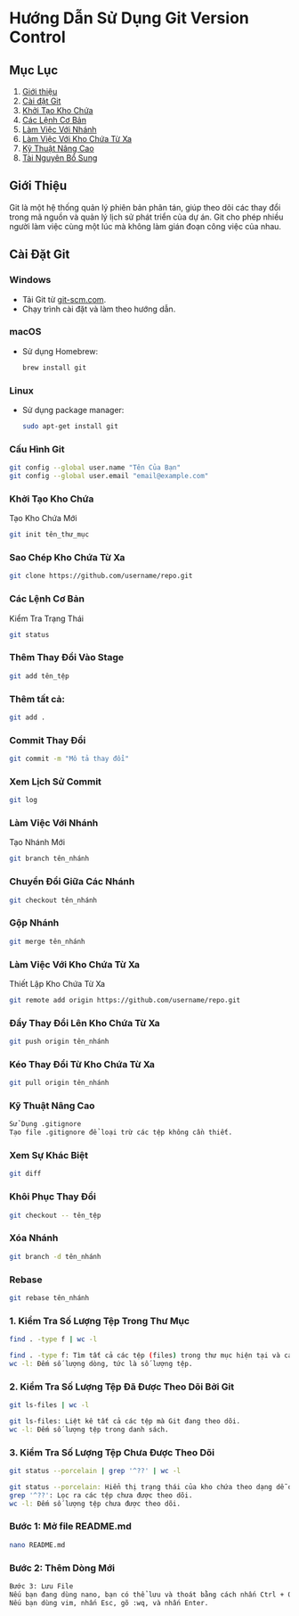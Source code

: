 # Hướng Dẫn Sử Dụng Git Version Control

## Mục Lục
1. [Giới thiệu](#giới-thiệu)
2. [Cài đặt Git](#cài-đặt-git)
3. [Khởi Tạo Kho Chứa](#khởi-tạo-kho-chứa)
4. [Các Lệnh Cơ Bản](#các-lệnh-cơ-bản)
5. [Làm Việc Với Nhánh](#làm-việc-với-nhánh)
6. [Làm Việc Với Kho Chứa Từ Xa](#làm-việc-với-kho-chứa-từ-xa)
7. [Kỹ Thuật Nâng Cao](#kỹ-thuật-nâng-cao)
8. [Tài Nguyên Bổ Sung](#tài-nguyên-bổ-sung)

## Giới Thiệu
Git là một hệ thống quản lý phiên bản phân tán, 
giúp theo dõi các thay đổi trong mã nguồn và quản lý lịch sử phát triển của dự án. 
Git cho phép nhiều người làm việc cùng một lúc mà không làm gián đoạn công việc của nhau.

## Cài Đặt Git
### Windows
- Tải Git từ [git-scm.com](https://git-scm.com).
- Chạy trình cài đặt và làm theo hướng dẫn.

### macOS
- Sử dụng Homebrew:
    ```bash
    brew install git
    ```

### Linux
- Sử dụng package manager:
    ```bash
    sudo apt-get install git
    ```

### Cấu Hình Git
```bash
git config --global user.name "Tên Của Bạn"
git config --global user.email "email@example.com"
```

### Khởi Tạo Kho Chứa
Tạo Kho Chứa Mới
```bash
git init tên_thư_mục
```

### Sao Chép Kho Chứa Từ Xa
```bash
git clone https://github.com/username/repo.git
```

### Các Lệnh Cơ Bản
Kiểm Tra Trạng Thái
```bash
git status
```

### Thêm Thay Đổi Vào Stage
```bash
git add tên_tệp
```

### Thêm tất cả:
```bash
git add .
```

### Commit Thay Đổi
```bash
git commit -m "Mô tả thay đổi"
```

### Xem Lịch Sử Commit
```bash
git log
```

### Làm Việc Với Nhánh
Tạo Nhánh Mới
```bash
git branch tên_nhánh
```

### Chuyển Đổi Giữa Các Nhánh
```bash
git checkout tên_nhánh
```

### Gộp Nhánh
```bash
git merge tên_nhánh
```

### Làm Việc Với Kho Chứa Từ Xa
Thiết Lập Kho Chứa Từ Xa
```bash
git remote add origin https://github.com/username/repo.git
```

### Đẩy Thay Đổi Lên Kho Chứa Từ Xa
```bash
git push origin tên_nhánh
```

### Kéo Thay Đổi Từ Kho Chứa Từ Xa
```bash
git pull origin tên_nhánh
```

### Kỹ Thuật Nâng Cao
```bash
Sử Dụng .gitignore
Tạo file .gitignore để loại trừ các tệp không cần thiết.
```

### Xem Sự Khác Biệt
```bash
git diff
```

### Khôi Phục Thay Đổi
```bash
git checkout -- tên_tệp
```

### Xóa Nhánh
```bash
git branch -d tên_nhánh
```

### Rebase
```bash
git rebase tên_nhánh
```

### 1. Kiểm Tra Số Lượng Tệp Trong Thư Mục
```bash
find . -type f | wc -l

find . -type f: Tìm tất cả các tệp (files) trong thư mục hiện tại và các thư mục con.
wc -l: Đếm số lượng dòng, tức là số lượng tệp.
```

### 2. Kiểm Tra Số Lượng Tệp Đã Được Theo Dõi Bởi Git
```bash
git ls-files | wc -l

git ls-files: Liệt kê tất cả các tệp mà Git đang theo dõi.
wc -l: Đếm số lượng tệp trong danh sách.

```

### 3. Kiểm Tra Số Lượng Tệp Chưa Được Theo Dõi 
```bash
git status --porcelain | grep '^??' | wc -l

git status --porcelain: Hiển thị trạng thái của kho chứa theo dạng dễ đọc.
grep '^??': Lọc ra các tệp chưa được theo dõi.
wc -l: Đếm số lượng tệp chưa được theo dõi.
```

### Bước 1: Mở file README.md 
```bash
nano README.md
```

### Bước 2: Thêm Dòng Mới
```bash
Bước 3: Lưu File
Nếu bạn đang dùng nano, bạn có thể lưu và thoát bằng cách nhấn Ctrl + O, sau đó nhấn Enter, và cuối cùng nhấn Ctrl + X để thoát.
Nếu bạn dùng vim, nhấn Esc, gõ :wq, và nhấn Enter.
```
